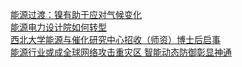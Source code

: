   
[能源过渡：镍有助于应对气候变化](http://www.dianyue.me/archives/974/wgsof6bvbcj88bki/)  
[能源电力设计院如何转型](http://www.dianyue.me/archives/503/cuojprzw6nqlexhe/)  
[西北大学能源与催化研究中心招收（师资）博士后启事](http://www.dianyue.me/archives/467/d16te9bx7v5egftd/)  
[能源行业或成全球网络攻击重灾区 智能动态防御彰显神通](http://www.dianyue.me/archives/003/fjkes2ktz9c8apos/)